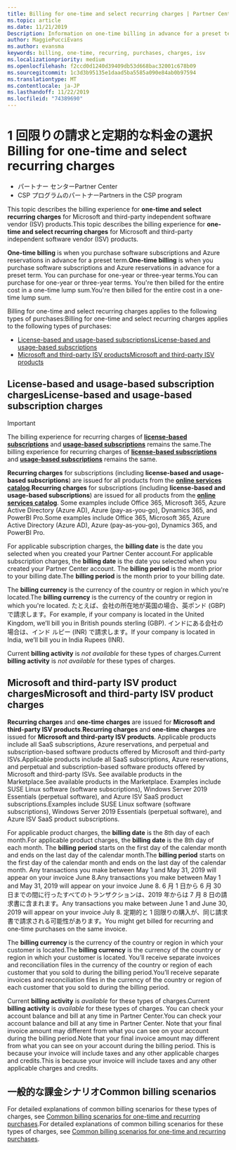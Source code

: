 ```yaml
---
title: Billing for one-time and select recurring charges | Partner Center
ms.topic: article
ms.date: 11/21/2019
Description: Information on one-time billing in advance for a preset term (monthly and annual subscriptions), and billing for select recurring charges (for applicable Microsoft and third-party ISV products) in Partner Center.
author: MaggiePucciEvans
ms.author: evansma
keywords: billing, one-time, recurring, purchases, charges, isv
ms.localizationpriority: medium
ms.openlocfilehash: f2ccd0d1240d39409db53d668bac32001c678b09
ms.sourcegitcommit: 1c3d3b95135e1daad5ba5585a090e84ab0b97594
ms.translationtype: MT
ms.contentlocale: ja-JP
ms.lasthandoff: 11/22/2019
ms.locfileid: "74389690"
---
```

#  <a name="billing-for-one-time-and-select-recurring-charges"></a><span data-ttu-id="0327e-104">1 回限りの請求と定期的な料金の選択</span><span class="sxs-lookup"><span data-stu-id="0327e-104">Billing for one-time and select recurring charges</span></span>

- <span data-ttu-id="0327e-105">パートナー センター</span><span class="sxs-lookup"><span data-stu-id="0327e-105">Partner Center</span></span>
- <span data-ttu-id="0327e-106">CSP プログラムのパートナー</span><span class="sxs-lookup"><span data-stu-id="0327e-106">Partners in the CSP program</span></span>

<span data-ttu-id="0327e-107">This topic describes the billing experience for **one-time and select recurring charges** for Microsoft and third-party independent software vendor (ISV) products.</span><span class="sxs-lookup"><span data-stu-id="0327e-107">This topic describes the billing experience for **one-time and select recurring charges** for Microsoft and third-party independent software vendor (ISV) products.</span></span> 

<span data-ttu-id="0327e-108">**One-time billing** is when you purchase software subscriptions and Azure reservations in advance for a preset term.</span><span class="sxs-lookup"><span data-stu-id="0327e-108">**One-time billing** is when you purchase software subscriptions and Azure reservations in advance for a preset term.</span></span> <span data-ttu-id="0327e-109">You can purchase for one-year or three-year terms.</span><span class="sxs-lookup"><span data-stu-id="0327e-109">You can purchase for one-year or three-year terms.</span></span> <span data-ttu-id="0327e-110">You're then billed for the entire cost in a one-time lump sum.</span><span class="sxs-lookup"><span data-stu-id="0327e-110">You're then billed for the entire cost in a one-time lump sum.</span></span>

<span data-ttu-id="0327e-111">Billing for one-time and select recurring charges applies to the following types of purchases:</span><span class="sxs-lookup"><span data-stu-id="0327e-111">Billing for one-time and select recurring charges applies to the following types of purchases:</span></span>

- [<span data-ttu-id="0327e-112">License-based and usage-based subscriptions</span><span class="sxs-lookup"><span data-stu-id="0327e-112">License-based and usage-based subscriptions</span></span>](#license-based-and-usage-based-subscription-charges)
- [<span data-ttu-id="0327e-113">Microsoft and third-party ISV products</span><span class="sxs-lookup"><span data-stu-id="0327e-113">Microsoft and third-party ISV products</span></span>](#microsoft-and-third-party-isv-product-charges)

## <a name="license-based-and-usage-based-subscription-charges"></a><span data-ttu-id="0327e-114">License-based and usage-based subscription charges</span><span class="sxs-lookup"><span data-stu-id="0327e-114">License-based and usage-based subscription charges</span></span>

> [!IMPORTANT]
> <span data-ttu-id="0327e-115">The billing experience for recurring charges of [**license-based subscriptions**](license-based-billing.md) and [**usage-based subscriptions**](usage-based-billing.md) remains the same.</span><span class="sxs-lookup"><span data-stu-id="0327e-115">The billing experience for recurring charges of [**license-based subscriptions**](license-based-billing.md) and [**usage-based subscriptions**](usage-based-billing.md) remains the same.</span></span>

<span data-ttu-id="0327e-116">**Recurring charges** for subscriptions (including **license-based and usage-based subscriptions**) are issued for all products from the [**online services catalog**](https://partner.microsoft.com/commerce/preferredoffers/list).</span><span class="sxs-lookup"><span data-stu-id="0327e-116">**Recurring charges** for subscriptions (including **license-based and usage-based subscriptions**) are issued for all products from the [**online services catalog**](https://partner.microsoft.com/commerce/preferredoffers/list).</span></span> <span data-ttu-id="0327e-117">Some examples include Office 365, Microsoft 365, Azure Active Directory (Azure AD), Azure (pay-as-you-go), Dynamics 365, and PowerBI Pro.</span><span class="sxs-lookup"><span data-stu-id="0327e-117">Some examples include Office 365, Microsoft 365, Azure Active Directory (Azure AD), Azure (pay-as-you-go), Dynamics 365, and PowerBI Pro.</span></span>

<span data-ttu-id="0327e-118">For applicable subscription charges, the **billing date** is the date you selected when you created your Partner Center account.</span><span class="sxs-lookup"><span data-stu-id="0327e-118">For applicable subscription charges, the **billing date** is the date you selected when you created your Partner Center account.</span></span> <span data-ttu-id="0327e-119">The **billing period** is the month prior to your billing date.</span><span class="sxs-lookup"><span data-stu-id="0327e-119">The **billing period** is the month prior to your billing date.</span></span>

<span data-ttu-id="0327e-120">The **billing currency** is the currency of the country or region in which you're located.</span><span class="sxs-lookup"><span data-stu-id="0327e-120">The **billing currency** is the currency of the country or region in which you're located.</span></span> <span data-ttu-id="0327e-121">たとえば、会社の所在地が英国の場合、英ポンド (GBP) で請求します。</span><span class="sxs-lookup"><span data-stu-id="0327e-121">For example, if your company is located in the United Kingdom, we’ll bill you in British pounds sterling (GBP).</span></span> <span data-ttu-id="0327e-122">インドにある会社の場合は、インド ルピー (INR) で請求します。</span><span class="sxs-lookup"><span data-stu-id="0327e-122">If your company is located in India, we’ll bill you in India Rupees (INR).</span></span>

<span data-ttu-id="0327e-123">Current **billing activity** is *not available* for these types of charges.</span><span class="sxs-lookup"><span data-stu-id="0327e-123">Current **billing activity** is *not available* for these types of charges.</span></span>

## <a name="microsoft-and-third-party-isv-product-charges"></a><span data-ttu-id="0327e-124">Microsoft and third-party ISV product charges</span><span class="sxs-lookup"><span data-stu-id="0327e-124">Microsoft and third-party ISV product charges</span></span>

<span data-ttu-id="0327e-125">**Recurring charges** and **one-time charges** are issued for **Microsoft and third-party ISV products**.</span><span class="sxs-lookup"><span data-stu-id="0327e-125">**Recurring charges** and **one-time charges** are issued for **Microsoft and third-party ISV products**.</span></span> <span data-ttu-id="0327e-126">Applicable products include all SaaS subscriptions, Azure reservations, and perpetual and subscription-based software products offered by Microsoft and third-party ISVs.</span><span class="sxs-lookup"><span data-stu-id="0327e-126">Applicable products include all SaaS subscriptions, Azure reservations, and perpetual and subscription-based software products offered by Microsoft and third-party ISVs.</span></span> <span data-ttu-id="0327e-127">See available products in the Marketplace.</span><span class="sxs-lookup"><span data-stu-id="0327e-127">See available products in the Marketplace.</span></span> <span data-ttu-id="0327e-128">Examples include SUSE Linux software (software subscriptions), Windows Server 2019 Essentials (perpetual software), and Azure ISV SaaS product subscriptions.</span><span class="sxs-lookup"><span data-stu-id="0327e-128">Examples include SUSE Linux software (software subscriptions), Windows Server 2019 Essentials (perpetual software), and Azure ISV SaaS product subscriptions.</span></span>

<span data-ttu-id="0327e-129">For applicable product charges, the **billing date** is the 8th day of each month.</span><span class="sxs-lookup"><span data-stu-id="0327e-129">For applicable product charges, the **billing date** is the 8th day of each month.</span></span> <span data-ttu-id="0327e-130">The **billing period** starts on the first day of the calendar month and ends on the last day of the calendar month.</span><span class="sxs-lookup"><span data-stu-id="0327e-130">The **billing period** starts on the first day of the calendar month and ends on the last day of the calendar month.</span></span> <span data-ttu-id="0327e-131">Any transactions you make between May 1 and May 31, 2019 will appear on your invoice June 8.</span><span class="sxs-lookup"><span data-stu-id="0327e-131">Any transactions you make between May 1 and May 31, 2019 will appear on your invoice June 8.</span></span> <span data-ttu-id="0327e-132">6 月 1 日から 6 月 30 日までの間に行ったすべてのトランザクションは、2019 年からは 7 月 8 日の請求書に含まれます。</span><span class="sxs-lookup"><span data-stu-id="0327e-132">Any transactions you make between June 1 and June 30, 2019 will appear on your invoice July 8.</span></span> <span data-ttu-id="0327e-133">定期的と 1 回限りの購入が、同じ請求書で請求される可能性があります。</span><span class="sxs-lookup"><span data-stu-id="0327e-133">You might get billed for recurring and one-time purchases on the same invoice.</span></span>

<span data-ttu-id="0327e-134">The **billing currency** is the currency of the country or region in which your customer is located.</span><span class="sxs-lookup"><span data-stu-id="0327e-134">The **billing currency** is the currency of the country or region in which your customer is located.</span></span> <span data-ttu-id="0327e-135">You’ll receive separate invoices and reconciliation files in the currency of the country or region of each customer that you sold to during the billing period.</span><span class="sxs-lookup"><span data-stu-id="0327e-135">You’ll receive separate invoices and reconciliation files in the currency of the country or region of each customer that you sold to during the billing period.</span></span>

<span data-ttu-id="0327e-136">Current **billing activity** is *available* for these types of charges.</span><span class="sxs-lookup"><span data-stu-id="0327e-136">Current **billing activity** is *available* for these types of charges.</span></span> <span data-ttu-id="0327e-137">You can check your account balance and bill at any time in Partner Center.</span><span class="sxs-lookup"><span data-stu-id="0327e-137">You can check your account balance and bill at any time in Partner Center.</span></span> <span data-ttu-id="0327e-138">Note that your final invoice amount may different from what you can see on your account during the billing period.</span><span class="sxs-lookup"><span data-stu-id="0327e-138">Note that your final invoice amount may different from what you can see on your account during the billing period.</span></span> <span data-ttu-id="0327e-139">This is because your invoice will include taxes and any other applicable charges and credits.</span><span class="sxs-lookup"><span data-stu-id="0327e-139">This is because your invoice will include taxes and any other applicable charges and credits.</span></span>

## <a name="common-billing-scenarios"></a><span data-ttu-id="0327e-140">一般的な課金シナリオ</span><span class="sxs-lookup"><span data-stu-id="0327e-140">Common billing scenarios</span></span>

<span data-ttu-id="0327e-141">For detailed explanations of common billing scenarios for these types of charges, see [Common billing scenarios for one-time and recurring purchases](common-billing-scenarios-onetime-recurring.md).</span><span class="sxs-lookup"><span data-stu-id="0327e-141">For detailed explanations of common billing scenarios for these types of charges, see [Common billing scenarios for one-time and recurring purchases](common-billing-scenarios-onetime-recurring.md).</span></span>

